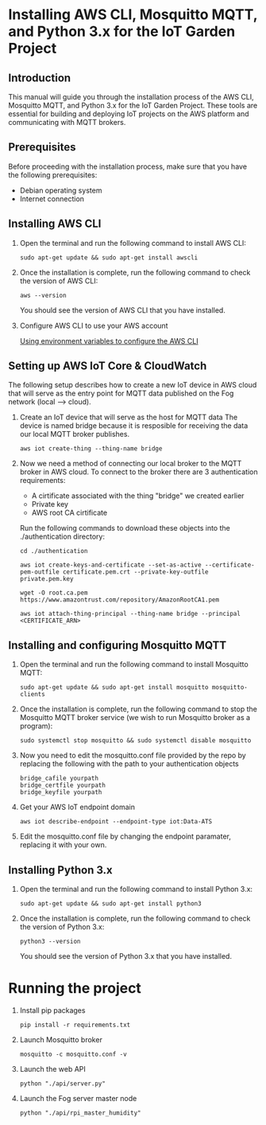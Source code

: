 # Installing AWS CLI, Mosquitto MQTT, and Python 3.x for the IoT Garden Project

## Introduction
This manual will guide you through the installation process of the AWS CLI, Mosquitto MQTT, and Python 3.x for the IoT Garden Project. These tools are essential for building and deploying IoT projects on the AWS platform and communicating with MQTT brokers.

## Prerequisites
Before proceeding with the installation process, make sure that you have the following prerequisites:

- Debian operating system
- Internet connection

## Installing AWS CLI
1. Open the terminal and run the following command to install AWS CLI:

   ```
   sudo apt-get update && sudo apt-get install awscli
   ```

2. Once the installation is complete, run the following command to check the version of AWS CLI:

   ```
   aws --version
   ```

   You should see the version of AWS CLI that you have installed.

2. Configure AWS CLI to use your AWS account

   [Using environment variables to configure the AWS CLI](https://docs.aws.amazon.com/cli/latest/userguide/cli-configure-envvars.html)

## Setting up AWS IoT Core & CloudWatch
   The following setup describes how to create a new IoT device in AWS cloud that will serve as the entry point for MQTT data published on the Fog network (local --> cloud).

1. Create an IoT device that will serve as the host for MQTT data
   The device is named bridge because it is resposible for receiving the data our local MQTT broker publishes.

   ```
   aws iot create-thing --thing-name bridge
   ```
2. Now we need a method of connecting our local broker to the MQTT broker in AWS cloud. To connect to the broker there are 3 authentication requirements:
   - A cirtificate associated with the thing "bridge" we created earlier
   - Private key
   - AWS root CA cirtificate

   Run the following commands to download these objects into the ./authentication directory:

   ```
   cd ./authentication
   ```
   ```
   aws iot create-keys-and-certificate --set-as-active --certificate-pem-outfile certificate.pem.crt --private-key-outfile private.pem.key
   ```
   ```
   wget -O root.ca.pem https://www.amazontrust.com/repository/AmazonRootCA1.pem
   ```
   ```
   aws iot attach-thing-principal --thing-name bridge --principal <CERTIFICATE_ARN>
   ```
## Installing and configuring Mosquitto MQTT
1. Open the terminal and run the following command to install Mosquitto MQTT:

   ```
   sudo apt-get update && sudo apt-get install mosquitto mosquitto-clients
   ```

2. Once the installation is complete, run the following command to stop the Mosquitto MQTT broker service (we wish to run Mosquitto broker as a program):

   ```
   sudo systemctl stop mosquitto && sudo systemctl disable mosquitto
   ```
3. Now you need to edit the mosquitto.conf file provided by the repo by replacing the following with the path to your authentication objects

   ```
   bridge_cafile yourpath
   bridge_certfile yourpath
   bridge_keyfile yourpath
   ```
4. Get your AWS IoT endpoint domain

   ```
   aws iot describe-endpoint --endpoint-type iot:Data-ATS
   ```
5. Edit the mosquitto.conf file by changing the endpoint paramater, replacing it with your own.


## Installing Python 3.x
1. Open the terminal and run the following command to install Python 3.x:

   ```
   sudo apt-get update && sudo apt-get install python3
   ```

2. Once the installation is complete, run the following command to check the version of Python 3.x:

   ```
   python3 --version
   ```

   You should see the version of Python 3.x that you have installed.

# Running the project
1. Install pip packages
    ```
    pip install -r requirements.txt
    ```
2. Launch Mosquitto broker
   ```
   mosquitto -c mosquitto.conf -v
   ```
3. Launch the web API
   ```
   python "./api/server.py"
   ```
4. Launch the Fog server master node
   ```
   python "./api/rpi_master_humidity"
   ```


